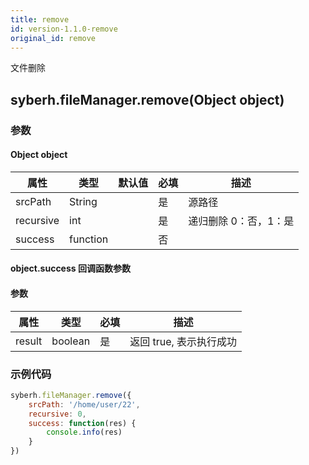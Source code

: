 ```yaml
---
title: remove
id: version-1.1.0-remove
original_id: remove
---
```


文件删除


## syberh.fileManager.remove(Object object)
### 参数
#### Object object
| 属性     | 类型   | 默认值  |  必填 | 描述                         |
| ---------- | ------- | -------- | ---------------- | ----------------------------------
| srcPath | String |  | 是| 源路径 |
| recursive | int |  | 是 | 递归删除 0：否，1：是 |
| success | function |  |  否     |    |

#### object.success 回调函数参数

#### 参数

| 属性   | 类型    | 必填 | 描述                    |
| ------ | ------- | ---- | ----------------------- |
| result | boolean | 是   | 返回 true, 表示执行成功 |

### 示例代码

```javascript
syberh.fileManager.remove({
    srcPath: '/home/user/22',
    recursive: 0,
    success: function(res) {
        console.info(res)
    }
})
```

